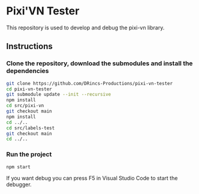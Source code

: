 # Pixi'VN Tester

This repository is used to develop and debug the pixi-vn library.

## Instructions

### Clone the repository, download the submodules and install the dependencies

```bash
git clone https://github.com/DRincs-Productions/pixi-vn-tester
cd pixi-vn-tester
git submodule update --init --recursive
npm install
cd src/pixi-vn
git checkout main
npm install
cd ../..
cd src/labels-test
git checkout main
cd ../..
```

### Run the project

```bash
npm start
```

If you want debug you can press F5 in Visual Studio Code to start the debugger.
